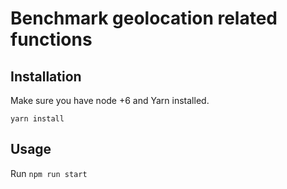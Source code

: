 # Benchmark geolocation related functions

## Installation

Make sure you have node +6 and Yarn installed.

`yarn install`

## Usage

Run `npm run start`




